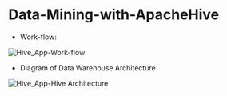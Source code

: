# Data-Mining-with-ApacheHive

* Work-flow:

![Hive_App-Work-flow](https://github.com/Narius2030/Data-Mining-with-ApacheHive/assets/94912102/d6051d77-679b-4405-8471-5b4b80183381)


* Diagram of Data Warehouse Architecture

![Hive_App-Hive Architecture](https://github.com/Narius2030/Data-Mining-with-ApacheHive/assets/94912102/4f5986c1-82b2-4633-a86a-485d69d30696)
